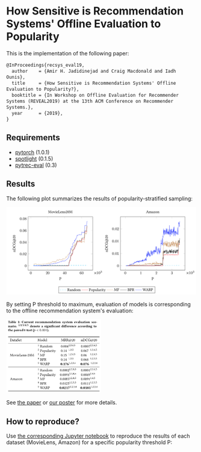 # How Sensitive is Recommendation Systems' Offline Evaluation to Popularity

This is the implementation of the following paper:

```
@InProceedings{recsys_eval19,
  author    = {Amir H. Jadidinejad and Craig Macdonald and Iadh Ounis},
  title     = {How Sensitive is Recommendation Systems' Offline Evaluation to Popularity?},
  booktitle = {In Workshop on Offline Evaluation for Recommender Systems (REVEAL2019) at the 13th ACM Conference on Recommender Systems.},
  year      = {2019},
}
```

## Requirements
* [pytorch](https://github.com/pytorch/pytorch) (1.0.1)
* [spotlight](https://github.com/maciejkula/spotlight) (0.1.5)
* [pytrec-eval](https://github.com/cvangysel/pytrec_eval) (0.3)


## Results
The following plot summarizes the results of popularity-stratified sampling:

![popularity stratified sampling](popularity_stratified_sampling.png)

By setting P threshold to maximum, evaluation of models is corresponding to the offline recommendation system's evaluation:

<img src="offline_results.png" width="50%">


See [the paper](https://drive.google.com/open?id=1AyXj2J-6mg-TzUgZU6Gq5Oo0zHCUquRl) or [our poster](reveal19_poster.pdf) for more details.

## How to reproduce?
Use [the corresponding Jupyter notebook](https://github.com/amirj/recsys_eval/blob/master/Experiments.ipynb) to reproduce the results of each dataset (MovieLens, Amazon) for a specific popularity threshold P:

